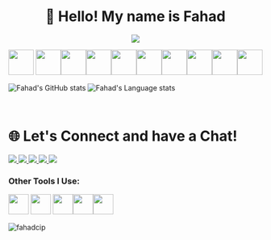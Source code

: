 <h1 align="center">💫 Hello! My name is Fahad</h1>

<!-- Line -->
<p align="center">
 <img src="https://readme-typing-svg.demolab.com?font=Fira+Code&weight=500&size=22&duration=4500&pause=1000&color=4CAF50&width=635&lines=A+passionate+frontend+developer+from+Bangladesh;Always%20learning%20new%20things" />
</p>


<!--Logo-->
<p align="center">
  <img src="https://cdn3.iconfinder.com/data/icons/iconpark-vol-3/48/github-256.png" width="50"> <img src="https://cdn.jsdelivr.net/gh/devicons/devicon/icons/git/git-original.svg" width="50"><img src="https://cdn.jsdelivr.net/gh/devicons/devicon/icons/vscode/vscode-original.svg" width="50"><img src="https://cdn.jsdelivr.net/gh/devicons/devicon/icons/html5/html5-plain-wordmark.svg" width="50"><img src="https://cdn.jsdelivr.net/gh/devicons/devicon/icons/css3/css3-plain-wordmark.svg" width="50"><img src="https://cdn.jsdelivr.net/gh/devicons/devicon/icons/javascript/javascript-original.svg" width="50"><img src="https://cdn.jsdelivr.net/gh/devicons/devicon/icons/python/python-original.svg" width="50"><img src="https://cdn.jsdelivr.net/gh/devicons/devicon/icons/illustrator/illustrator-plain.svg" width="50"><img src="https://cdn.jsdelivr.net/gh/devicons/devicon/icons/linux/linux-original.svg" width="50"><img src="https://cdn.jsdelivr.net/gh/devicons/devicon/icons/wordpress/wordpress-plain.svg" width="50">
</p>



![Fahad's GitHub stats](https://github-readme-stats.vercel.app/api?username=FahadCip&theme=shadow_green&show_icons=true&bg_color=00000000&hide_border=true&include_all_commits=true&count_private=true)
![Fahad's Language stats](https://github-readme-stats.vercel.app/api/top-langs?username=fahadcip&show_icons=true&locale=en&layout=compact)

<br>  


<!--Social-->
# 🌐 Let's Connect and have a Chat!
<p align="left">
 <a href="mailto:Fahadcip@gmail.com" >
  <img src="https://img.shields.io/badge/Gmail-D14836?style=for-the-badge&logo=gmail&logoColor=white" />
 </a>
 <a href="https://github.com/FahadCip" >
  <img src="https://img.shields.io/badge/GitHub-100000?style=for-the-badge&logo=github&logoColor=white" />
 </a>
  <a href="https://facebook.com/FahadCip" >
  <img src="https://img.shields.io/badge/Facebook-1877F2?style=for-the-badge&logo=facebook&logoColor=white" />
 </a>
  <a href="https://t.me/FahadCip" >
  <img src="https://img.shields.io/badge/Telegram-2CA5E0?style=for-the-badge&logo=telegram&logoColor=white" />
 </a>
  </a>
  <a href="https://techzbay.com/" >
  <img src="https://img.shields.io/badge/website-000000?style=for-the-badge&logo=About.me&logoColor=white" />
 </a>
</p>




<h3 align="left">Other Tools I Use:</h3>
<p align="left"> 
 <img src="https://cdn4.iconfinder.com/data/icons/logos-and-brands/512/23_Photoshop_Adobe_logo_logos-256.png" width="40"> <img src="https://cdn4.iconfinder.com/data/icons/logos-and-brands/512/16_Aftereffects_After_Effects_Adobe_logo_logos-256.png" width="40"> <img src="https://cdn2.iconfinder.com/data/icons/icons-mega-pack-1-and-2/256/VMware_Workstation.png" width="40"><img src="https://cdn3.iconfinder.com/data/icons/social-media-2068/64/_shopping-256.png" width="40"><img src="https://img.uxwing.com/wp-content/themes/uxwing/download/brands-social-media/chatgpt-icon.svg" width="40">
</p>


<p align="left"> <img src="https://komarev.com/ghpvc/?username=fahadcip&label=Profile%20views&color=0e75b6&style=flat" alt="fahadcip" /> </p>
